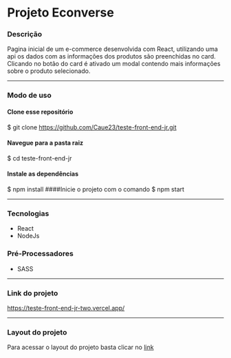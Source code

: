 # Projeto Econverse

### Descrição
Pagina inicial de um e-commerce desenvolvida com React, utilizando uma api os dados com as informações dos produtos são preenchidas no card.
Clicando no botão do card é ativado um modal contendo mais informações sobre o produto selecionado.

------------


### Modo de uso
#### Clone esse repositório
$ git clone https://github.com/Caue23/teste-front-end-jr.git

#### Navegue para a pasta raiz
$ cd teste-front-end-jr

#### Instale as dependências
$ npm install
####Inicie o projeto com o comando
$ npm start

------------


### Tecnologias

- React
- NodeJs

### Pré-Processadores
- SASS

------------


### Link do projeto
https://teste-front-end-jr-two.vercel.app/

------------
### Layout do projeto
Para acessar o layout do projeto basta clicar no [link](https://www.figma.com/file/rWnzPeoxgynuNPsJjV0VmV/Teste-Front-End-Jr?node-id=0%3A1&t=unxAlNvgz1LKuWw1-0)




